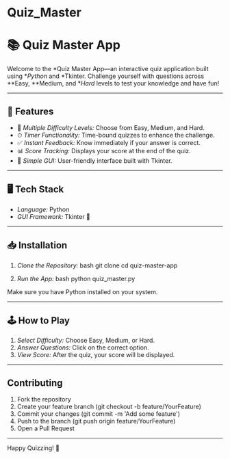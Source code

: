 # Quiz_Master
# 📚 Quiz Master App

Welcome to the *Quiz Master App—an interactive quiz application built using **Python* and *Tkinter. Challenge yourself with questions across **Easy, **Medium, and **Hard* levels to test your knowledge and have fun!

---

## 🚀 Features

- 🎯 *Multiple Difficulty Levels:* Choose from Easy, Medium, and Hard.
- ⏱ *Timer Functionality:* Time-bound quizzes to enhance the challenge.
- ✅ *Instant Feedback:* Know immediately if your answer is correct.
- 📊 *Score Tracking:* Displays your score at the end of the quiz.
- 🎨 *Simple GUI:* User-friendly interface built with Tkinter.

---

## 🖥 Tech Stack

- *Language:* Python  
- *GUI Framework:* Tkinter 🎨

---

## 📥 Installation

1. *Clone the Repository:*
   bash
   git clone
   cd quiz-master-app
   

2. *Run the App:*
   bash
   python quiz_master.py
   

Make sure you have Python installed on your system.

---

## 🕹 How to Play

1. *Select Difficulty:* Choose Easy, Medium, or Hard.
2. *Answer Questions:* Click on the correct option.
3. *View Score:* After the quiz, your score will be displayed.

---


##  Contributing

1. Fork the repository
2. Create your feature branch (git checkout -b feature/YourFeature)
3. Commit your changes (git commit -m 'Add some feature')
4. Push to the branch (git push origin feature/YourFeature)
5. Open a Pull Request

---


Happy Quizzing! 🎉
